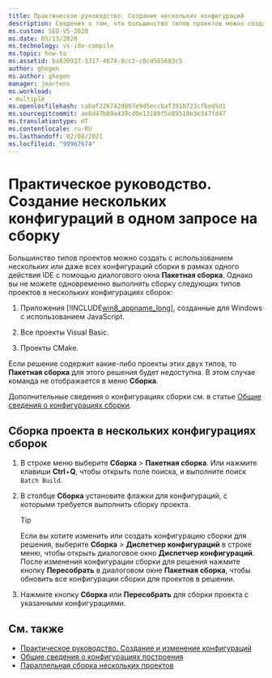 ```yaml
---
title: Практическое руководство. Создание нескольких конфигураций
description: Сведения о том, что большинство типов проектов можно создать с использованием нескольких или даже всех конфигураций сборки в рамках одного действия IDE.
ms.custom: SEO-VS-2020
ms.date: 05/13/2020
ms.technology: vs-ide-compile
ms.topic: how-to
ms.assetid: ba830937-3317-4674-8cc2-c0cd565603c5
author: ghogen
ms.author: ghogen
manager: jmartens
ms.workload:
- multiple
ms.openlocfilehash: cabaf226742d867e9d5eccbaf391b723cfbed5d1
ms.sourcegitcommit: ae6d47b09a439cd0e13180f5e89510e3e347fd47
ms.translationtype: HT
ms.contentlocale: ru-RU
ms.lasthandoff: 02/08/2021
ms.locfileid: "99967674"
---
```

# <a name="how-to-build-multiple-configurations-in-a-single-build-request"></a>Практическое руководство. Создание нескольких конфигураций в одном запросе на сборку

Большинство типов проектов можно создать с использованием нескольких или даже всех конфигураций сборки в рамках одного действия IDE с помощью диалогового окна **Пакетная сборка**. Однако вы не можете одновременно выполнять сборку следующих типов проектов в нескольких конфигурациях сборок:

1. Приложения [!INCLUDE[win8_appname_long](../debugger/includes/win8_appname_long_md.md)], созданные для Windows с использованием JavaScript.

2. Все проекты Visual Basic.

3. Проекты CMake.

Если решение содержит какие-либо проекты этих двух типов, то **Пакетная сборка** для этого решения будет недоступна. В этом случае команда не отображается в меню **Сборка**.

   Дополнительные сведения о конфигурациях сборки см. в статье [Общие сведения о конфигурациях сборки](../ide/understanding-build-configurations.md).

## <a name="to-build-a-project-in-multiple-build-configurations"></a>Сборка проекта в нескольких конфигурациях сборок

1. В строке меню выберите **Сборка** > **Пакетная сборка**. Или нажмите клавиши **Ctrl**+**Q**, чтобы открыть поле поиска, и выполните поиск `Batch Build`.

2. В столбце **Сборка** установите флажки для конфигураций, с которыми требуется выполнить сборку проекта.

    > [!TIP]
    > Если вы хотите изменить или создать конфигурацию сборки для решения, выберите **Сборка** > **Диспетчер конфигураций** в строке меню, чтобы открыть диалоговое окно **Диспетчер конфигураций**. После изменения конфигурации сборки для решения нажмите кнопку **Пересобрать** в диалоговом окне **Пакетная сборка**, чтобы обновить все конфигурации сборки для проектов в решении.

3. Нажмите кнопку **Сборка** или **Пересобрать** для сборки проекта с указанными конфигурациями.

## <a name="see-also"></a>См. также

- [Практическое руководство. Создание и изменение конфигураций](../ide/how-to-create-and-edit-configurations.md)
- [Общие сведения о конфигурациях построения](../ide/understanding-build-configurations.md)
- [Параллельная сборка нескольких проектов](../msbuild/building-multiple-projects-in-parallel-with-msbuild.md)